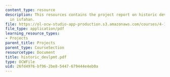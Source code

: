 ```yaml
---
content_type: resource
description: This resources contains the project report on historic development tyes
  in isfahan.
file: https://ol-ocw-studio-app-production.s3.amazonaws.com/courses/4-175-case-studies-in-city-form-fall-2005/26fd4976bf962be85447679444e4eb0a_historic_devlpmt.pdf
file_type: application/pdf
learning_resource_types:
- Projects
parent_title: Projects
parent_type: CourseSection
resourcetype: Document
title: historic_devlpmt.pdf
type: OCWFile
uid: 26fd4976-bf96-2be8-5447-679444e4eb0a
---
```

